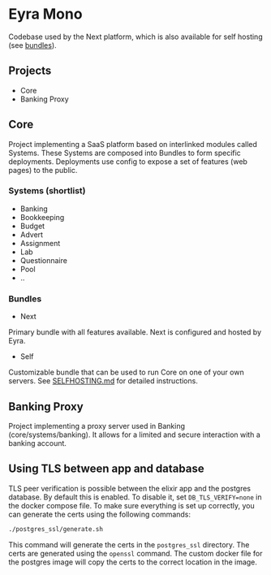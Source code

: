 # Eyra Mono

Codebase used by the Next platform, which is also available for self hosting (see [bundles](https://github.com/eyra/mono#bundles)).

## Projects

* Core
* Banking Proxy

## Core

Project implementing a SaaS platform based on interlinked modules called Systems. These Systems are composed into Bundles to form specific deployments. Deployments use config to expose a set of features (web pages) to the public.

### Systems (shortlist)

* Banking
* Bookkeeping
* Budget
* Advert
* Assignment
* Lab
* Questionnaire
* Pool
* ..

### Bundles

* Next

Primary bundle with all features available. Next is configured and hosted by Eyra.

* Self

Customizable bundle that can be used to run Core on one of your own servers.
See [SELFHOSTING.md](SELFHOSTING.md) for detailed instructions.


## Banking Proxy

Project implementing a proxy server used in Banking (core/systems/banking). It allows for a limited and secure interaction with a banking account.


## Using TLS between app and database
TLS peer verification is possible between the elixir app and the postgres database. By default this is enabled. To disable it, set `DB_TLS_VERIFY=none` in the docker compose file.
To make sure everything is set up correctly, you can generate the certs using the following commands:
```bash
./postgres_ssl/generate.sh
```
This command will generate the certs in the `postgres_ssl` directory. The certs are generated using the `openssl` command. The custom docker file for the postgres image will copy the certs to the correct location in the image.